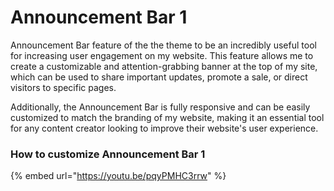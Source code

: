 # Announcement Bar 1

Announcement Bar feature of the the theme to be an incredibly useful tool for increasing user engagement on my website. This feature allows me to create a customizable and attention-grabbing banner at the top of my site, which can be used to share important updates, promote a sale, or direct visitors to specific pages.&#x20;

Additionally, the Announcement Bar is fully responsive and can be easily customized to match the branding of my website, making it an essential tool for any content creator looking to improve their website's user experience.

### How to customize Announcement Bar 1

{% embed url="https://youtu.be/pqyPMHC3rrw" %}

